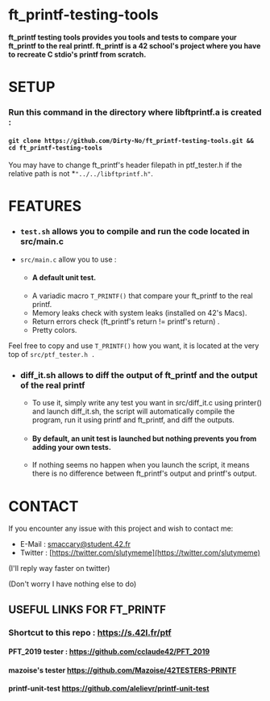 
# ft_printf-testing-tools
**ft_printf testing tools provides you tools and tests to compare your ft_printf to the real printf.
ft_printf is a 42 school's project where you have to recreate C stdio's printf from scratch.**

 # SETUP
### Run this command in the directory where libftprintf.a is created :

   #### `git clone https://github.com/Dirty-No/ft_printf-testing-tools.git && cd ft_printf-testing-tools`

You may have to change ft_printf's header filepath in ptf_tester.h if the relative path is not *`"../../libftprintf.h"`.
# FEATURES
 - ### `test.sh` allows you to compile and run the code located in src/main.c
- `src/main.c` allow you to use :
	
	- #### A default unit test.
	-  A variadic macro `T_PRINTF()` that compare your ft_printf to the real printf.
	- Memory leaks check with system leaks (installed on 42's Macs).
	- Return errors check (ft_printf's return != printf's return) .
	- Pretty colors.

Feel free to copy and use `T_PRINTF()` how you want, it is located at the very top of `src/ptf_tester.h .`

- ### diff_it.sh allows to diff the output of ft_printf and the output of the real printf
	- To use it, simply write any test you want in src/diff_it.c using printer() and launch diff_it.sh, the script will automatically compile the program, run it using printf and ft_printf, and diff the outputs.
	-  #### By default, an unit test is launched but nothing prevents you from adding your own tests.

	-  If nothing seems no happen when you launch the script, it means there is no difference between ft_printf's output and printf's output.

# CONTACT
If you encounter any issue with this project and wish to contact me:

 - E-Mail : smaccary@student.42.fr
 - Twitter : [https://twitter.com/slutymeme](https://twitter.com/slutymeme)
 
 (I'll reply way faster on twitter)
 
 (Don't worry I have nothing else to do)

## USEFUL LINKS FOR FT_PRINTF

### Shortcut to this repo : https://s.42l.fr/ptf

#### PFT_2019 tester : https://github.com/cclaude42/PFT_2019

#### mazoise's tester https://github.com/Mazoise/42TESTERS-PRINTF

#### printf-unit-test https://github.com/alelievr/printf-unit-test

